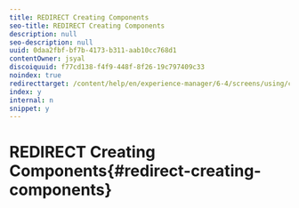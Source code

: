 ```yaml
---
title: REDIRECT Creating Components
seo-title: REDIRECT Creating Components
description: null
seo-description: null
uuid: 0daa2fbf-bf7b-4173-b311-aab10cc768d1
contentOwner: jsyal
discoiquuid: f77cd138-f4f9-448f-8f26-19c797409c33
noindex: true
redirecttarget: /content/help/en/experience-manager/6-4/screens/using/creating-components
index: y
internal: n
snippet: y
---
```


# REDIRECT Creating Components{#redirect-creating-components}

